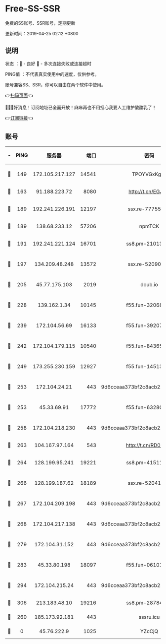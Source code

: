 # Free-SS-SSR

免费的SS账号、SSR账号，定期更新

更新时间：2019-04-25 02:12 +0800

## 说明

状态     ：🙂 - 良好 🙁 - 多次连接失败或连接超时

PING值   ：不代表真实使用中的速度，仅供参考。

账号兼容SS、SSR，你可以自由在两个软件中使用。

👉[扫码页面](https://liesauer.github.io/Free-SS-SSR/)👈

🎉🎉🎉好消息！订阅地址已全面开放！麻麻再也不用担心我要人工维护酸酸乳了！

👉[订阅链接](https://www.liesauer.net/yogurt/subscribe?ACCESS_TOKEN=DAYxR3mMaZAsaqUb)👈

## 账号

|-|PING|服务器|端口|密码|加密方式|区域|
|:----:|:----:|:-----:|-----:|:----:|:----:|:----:|
|🙂|149|172.105.217.127|14541|TPOYVGxKglpi|aes-256-cfb|JP|
|🙂|163|91.188.223.72|8080|http://t.cn/EGJIyrl|rc4-md5|RU|
|🙂|189|192.241.226.191|12197|ssx.re-77755676|aes-256-cfb|US|
|🙂|189|138.68.233.12|57206|npmTCK|rc4-md5|US|
|🙂|191|192.241.221.124|16701|ss8.pm-21013391|aes-256-cfb|US|
|🙂|197|134.209.48.248|13572|ssx.re-52090616|aes-256-cfb|US|
|🙂|205|45.77.175.103|2019|doub.io|aes-128-ctr|SG|
|🙂|228|139.162.1.34|10145|f55.fun-32068560|aes-256-cfb|SG|
|🙂|239|172.104.56.69|16133|f55.fun-39207182|aes-256-cfb|SG|
|🙂|242|172.104.179.115|10540|f55.fun-84365606|aes-256-cfb|SG|
|🙂|249|173.255.230.159|12927|f55.fun-14513205|aes-256-cfb|US|
|🙂|253|172.104.24.21|443|9d6cceaa373bf2c8acb22e60b6a58be6|aes-256-cfb|US|
|🙂|253|45.33.69.91|17772|f55.fun-63280401|aes-256-cfb|US|
|🙂|258|172.104.218.230|443|9d6cceaa373bf2c8acb22e60b6a58be6|aes-256-cfb|US|
|🙂|263|104.167.97.164|543|http://t.cn/RD0D7sx|rc4-md5|CA|
|🙂|264|128.199.95.241|19221|ss8.pm-41511886|aes-256-cfb|SG|
|🙂|266|128.199.187.62|18189|ssx.re-52041116|aes-256-cfb|SG|
|🙂|267|172.104.209.198|443|9d6cceaa373bf2c8acb22e60b6a58be6|aes-256-cfb|US|
|🙂|268|172.104.217.138|443|9d6cceaa373bf2c8acb22e60b6a58be6|aes-256-cfb|US|
|🙂|279|172.104.31.152|443|9d6cceaa373bf2c8acb22e60b6a58be6|aes-256-cfb|US|
|🙂|283|45.33.80.198|18097|f55.fun-06101201|aes-256-cfb|US|
|🙂|294|172.104.215.24|443|9d6cceaa373bf2c8acb22e60b6a58be6|aes-256-cfb|US|
|🙂|306|213.183.48.10|19216|ss8.pm-28784579|rc4-md5|RU|
|🙂|260|185.173.92.181|443|sssru.icu|rc4-md5|RU|
|🙁|0|45.76.222.9|1025|YZcCjQ|rc4-md5|JP|
